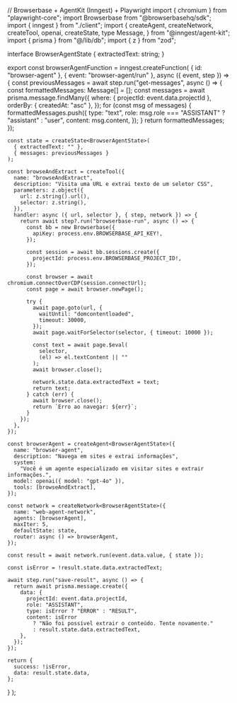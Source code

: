 // Browserbase + AgentKit (Inngest) + Playwright
import { chromium } from "playwright-core";
import Browserbase from "@browserbasehq/sdk";
import { inngest } from "./client";
import {
  createAgent,
  createNetwork,
  createTool,
  openai,
  createState,
  type Message,
} from "@inngest/agent-kit";
import { prisma } from "@/lib/db";
import { z } from "zod";

interface BrowserAgentState {
  extractedText: string;
}

export const browserAgentFunction = inngest.createFunction(
  { id: "browser-agent" },
  { event: "browser-agent/run" },
  async ({ event, step }) => {
    const previousMessages = await step.run("get-messages", async () => {
      const formattedMessages: Message[] = [];
      const messages = await prisma.message.findMany({
        where: { projectId: event.data.projectId },
        orderBy: { createdAt: "asc" },
      });
      for (const msg of messages) {
        formattedMessages.push({
          type: "text",
          role: msg.role === "ASSISTANT" ? "assistant" : "user",
          content: msg.content,
        });
      }
      return formattedMessages;
    });

    const state = createState<BrowserAgentState>(
      { extractedText: "" },
      { messages: previousMessages }
    );

    const browseAndExtract = createTool({
      name: "browseAndExtract",
      description: "Visita uma URL e extrai texto de um seletor CSS",
      parameters: z.object({
        url: z.string().url(),
        selector: z.string(),
      }),
      handler: async ({ url, selector }, { step, network }) => {
        return await step?.run("browserbase-run", async () => {
          const bb = new Browserbase({
            apiKey: process.env.BROWSERBASE_API_KEY!,
          });

          const session = await bb.sessions.create({
            projectId: process.env.BROWSERBASE_PROJECT_ID!,
          });

          const browser = await chromium.connectOverCDP(session.connectUrl);
          const page = await browser.newPage();

          try {
            await page.goto(url, {
              waitUntil: "domcontentloaded",
              timeout: 30000,
            });
            await page.waitForSelector(selector, { timeout: 10000 });

            const text = await page.$eval(
              selector,
              (el) => el.textContent || ""
            );
            await browser.close();

            network.state.data.extractedText = text;
            return text;
          } catch (err) {
            await browser.close();
            return `Erro ao navegar: ${err}`;
          }
        });
      },
    });

    const browserAgent = createAgent<BrowserAgentState>({
      name: "browser-agent",
      description: "Navega em sites e extrai informações",
      system:
        "Você é um agente especializado em visitar sites e extrair informações.",
      model: openai({ model: "gpt-4o" }),
      tools: [browseAndExtract],
    });

    const network = createNetwork<BrowserAgentState>({
      name: "web-agent-network",
      agents: [browserAgent],
      maxIter: 5,
      defaultState: state,
      router: async () => browserAgent,
    });

    const result = await network.run(event.data.value, { state });

    const isError = !result.state.data.extractedText;

    await step.run("save-result", async () => {
      return await prisma.message.create({
        data: {
          projectId: event.data.projectId,
          role: "ASSISTANT",
          type: isError ? "ERROR" : "RESULT",
          content: isError
            ? "Não foi possível extrair o conteúdo. Tente novamente."
            : result.state.data.extractedText,
        },
      });
    });

    return {
      success: !isError,
      data: result.state.data,
    };
  }
);
